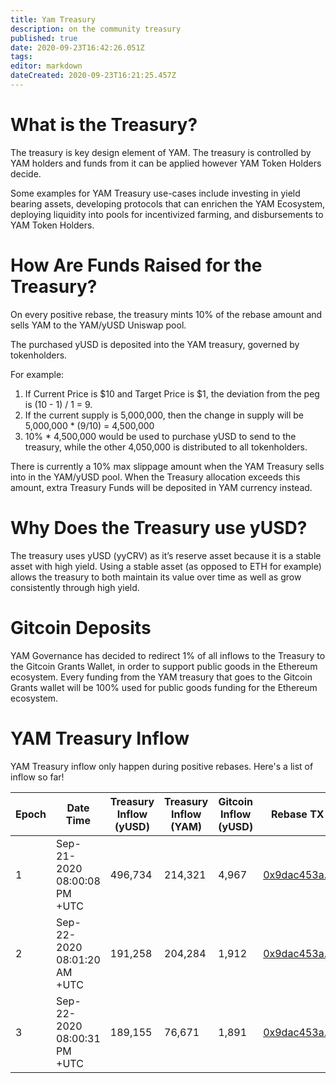 ```yaml
---
title: Yam Treasury
description: on the community treasury 
published: true
date: 2020-09-23T16:42:26.051Z
tags: 
editor: markdown
dateCreated: 2020-09-23T16:21:25.457Z
---
```


# What is the Treasury?

The treasury is key design element of YAM. The treasury is controlled by YAM holders and funds from it can be applied however YAM Token Holders decide. 

Some examples for YAM Treasury use-cases include investing in yield bearing assets, developing protocols that can enrichen the YAM Ecosystem, deploying liquidity into pools for incentivized farming, and disbursements to YAM Token Holders. 

# How Are Funds Raised for the Treasury?

On every positive rebase, the treasury mints 10% of the rebase amount and sells YAM to the YAM/yUSD Uniswap pool. 

The purchased yUSD is deposited into the YAM treasury, governed by tokenholders. 

For example: 

1. If Current Price is $10 and Target Price is $1, the deviation from the peg is  (10 - 1) / 1 = 9.
2. If the current supply is 5,000,000, then the change in supply will be 5,000,000 * (9/10) = 4,500,000
3. 10% * 4,500,000 would be used to purchase yUSD to send to the treasury, while the other 4,050,000 is distributed to all tokenholders.

There is currently a 10% max slippage amount when the YAM Treasury sells into in the YAM/yUSD pool. When the Treasury allocation exceeds this amount, extra Treasury Funds will be deposited in YAM currency instead. 

# Why Does the Treasury use yUSD?

The treasury uses yUSD (yyCRV) as it’s reserve asset because it is a stable asset with high yield. Using a stable asset (as opposed to ETH for example) allows the treasury to both maintain its value over time as well as grow consistently through high yield. 

# Gitcoin Deposits

YAM Governance has decided to redirect 1% of all inflows to the Treasury  to the Gitcoin Grants Wallet, in order to support public goods in the Ethereum ecosystem. Every funding from the YAM treasury that goes to the Gitcoin Grants wallet will be 100% used for public goods funding for the Ethereum ecosystem. 

# YAM Treasury Inflow 

YAM Treasury inflow only happen during positive rebases. Here's a list of inflow so far!

| Epoch | Date Time    | Treasury Inflow (yUSD) | Treasury Inflow (YAM) | Gitcoin Inflow (yUSD) |  Rebase TX               |
|-------|------------------------------|----------------------|---------------|--------|--------------------------|
| 1     | Sep-21-2020 08:00:08 PM +UTC | 496,734  | 214,321     | 4,967   | [0x9dac453a...][rebase_1] |    
| 2     | Sep-22-2020 08:01:20 AM +UTC | 191,258  | 204,284     | 1,912   | [0x9dac453a...][rebase_2] |    
| 3     | Sep-22-2020 08:00:31 PM +UTC | 189,155  | 76,671     | 1,891   | [0x9dac453a...][rebase_3] |  

[rebase_1]: https://etherscan.io/tx/0x9dac453a1f26125525ca048f96c472e2883252de974ec382d76086f19eba25a9
[rebase_2]: 
https://etherscan.io/tx/0x1ea2025fb21ad277983b745d747345a2cc7e85aab55a45745985f90b926d5b93
[rebase_3]: 
https://etherscan.io/tx/0x3c0995865aaa965713dba860e569c2af0b2b72a130f5c667100500e01d72714a

